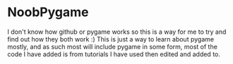 # NoobPygame
I don't know how github or pygame works so this is a way for me to try and find out how they both work :)
This is just a way to learn about pygame mostly, and as such most will include pygame in some form, most of the code I have added is from tutorials I have used then edited and added to.
